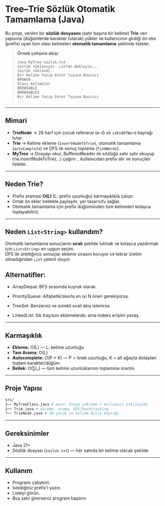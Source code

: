 #  Tree–Trie Sözlük Otomatik Tamamlama (Java)

Bu proje, verilen bir **sözlük dosyasını** (satır başına bir kelime) **Trie** veri yapısına (düğümlerde karakter tutarak) yükler ve kullanıcının girdiği ön eke (prefix) uyan tüm olası kelimeleri **otomatik tamamlama** şeklinde listeler.

> **Örnek çalışma akışı**
>
> ```
> Java MyTree sozluk.txt
> Sözlük Yükleniyor. Lütfen Bekleyin...
> Sözlük Yüklendi.
> Bir Kelime Yazıp Enter Tuşuna Basınız
> BROWSA
> Olası Kelimeler
> BROWSABLE
> BROWSABLES
> Bir Kelime Yazıp Enter Tuşuna Basınız
> ...
> ```

---

##  Mimari

- **TrieNode** → 26 harf için çocuk referansı (`A`–`Z`) ve `isEndOfWord` bayrağı tutar.
- **Trie** → Kelime ekleme (`insertNodeToTrie`), otomatik tamamlama (`autoComplete`) ve DFS ile sonuç toplama (`findWords`).
- **MyTree** → Dosyayı okur, BufferedReader ile sözlüğü satır satır okuyup trie.insertNodeToTrie(...) çağırır. , kullanıcıdan prefix alır ve sonuçları listeler.

---

##  Neden Trie?

- Prefix araması **O(L)** (L: prefix uzunluğu) karmaşıklıkla çalışır.
- Ortak ön ekler bellekte paylaşılır, yer tasarrufu sağlar.
- Otomatik tamamlama için prefix düğümünden tüm kelimeleri kolayca toplayabiliriz.

---

##  Neden `List<String>` kullandım?

Otomatik tamamlama sonuçlarını **sıralı** şekilde tutmak ve kolayca yazdırmak için `List<String>` en uygun seçim.  
DFS ile ürettiğimiz sonuçlar ekleme sırasını koruyor ve tekrar üretim olmadığından `List` yeterli oluyor.  

## Alternatifler:

- ArrayDeque<String>: BFS sırasında kuyruk olarak.

- PriorityQueue<String>: Alfabetik/skorlu en iyi N öneri gerekiyorsa.

- TreeSet<String>: Benzersiz ve sürekli sıralı akış istenirse.

- LinkedList<String>: Sık baş/son eklemelerde; ama indeks erişimi yavaş.

---

##  Karmaşıklık

- **Ekleme:** O(L) — L: kelime uzunluğu
- **Tam Arama:** O(L)
- **Autocomplete:** O(P + K) — P = önek uzunluğu, K = alt ağaçta dolaşılan toplam karakter/düğüm
- **Bellek:** O(∑Lᵢ) — tüm kelime uzunluklarının toplamına orantılı

---

##  Proje Yapısı
```bash
src/
├── MyTreeClass.java # main: dosya yükleme + kullanıcı etkileşimi
├── Trie.java # ekleme, arama, DFS/backtracking
└── TrieNode.java # 26 çocuk ve kelime bitiş bayrağı
```


---

##  Gereksinimler

- Java 21+
- Sözlük dosyası (`sozluk.txt`) — her satırda bir kelime olacak şekilde

---

## Kullanım 
- Programı çalıştırın.
- İstediğiniz prefix’i yazın.
- Listeyi görün.
- Boş satır girerseniz program kapanır.








